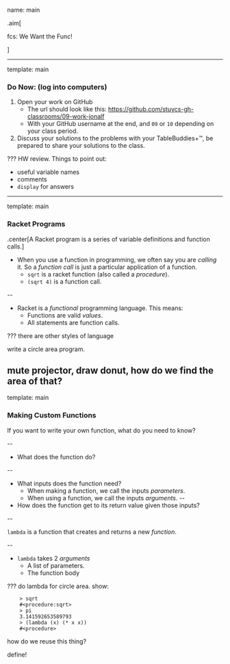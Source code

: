 name: main

.aim[<div>
fcs: We Want the Func!
</div>]

---
template: main

### Do Now: (log into computers)

1. Open your work on GitHub
   - The url should look like this: <https://github.com/stuycs-gh-classrooms/09-work-jonalf>
   - With your GitHub username at the end, and `09` or `10` depending on your class period.
2. Discuss your solutions to the problems with your TableBuddies+™, be prepared to share your solutions to the class.

???
HW review. Things to point out:
- useful variable names
- comments
- `display` for answers

---
template: main

### Racket Programs

.center[A Racket program is a series of variable definitions and function calls.]

- When you use a function in programming, we often say you are _calling_ it. So a _function call_ is just a particular application of a function.
  - `sqrt` is a racket function (also called a _procedure_).
  - `(sqrt 4)` is a function call.

--
- Racket is a _functional_ programming language. This means:
  - Functions are valid _values_.
  - All statements are function calls.

???
there are other styles of language

write a circle area program.

mute projector, draw donut, how do we find the area of that?
---
template: main

### Making Custom Functions

If you want to write your own function, what do you need to know?

--
- What does the function do?

--
- What inputs does the function need?
    - When making a function, we call the inputs _parameters_.
    - When using a function, we call the inputs _arguments_.
--
- How does the function get to its return value given those inputs?

--

`lambda` is a function that creates and returns a new _function_.

--
- `lambda` takes 2 _arguments_
    - A list of parameters.
    - The function body

???
do lambda for circle area. show:
```
    > sqrt
    #<procedure:sqrt>
    > pi
    3.141592653589793
    > (lambda (x) (* x x))
    #<procedure>
```

how do we reuse this thing?

define!
